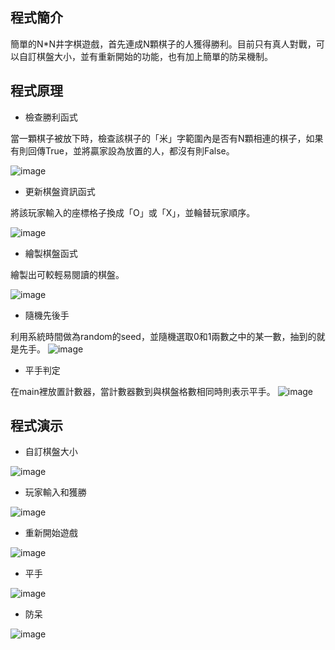 ## 程式簡介
簡單的N\*N井字棋遊戲，首先連成N顆棋子的人獲得勝利。目前只有真人對戰，可以自訂棋盤大小，並有重新開始的功能，也有加上簡單的防呆機制。

## 程式原理
- 檢查勝利函式

當一顆棋子被放下時，檢查該棋子的「米」字範圍內是否有N顆相連的棋子，如果有則回傳True，並將贏家設為放置的人，都沒有則False。

![image](https://user-images.githubusercontent.com/124888991/219394442-699d9a15-2703-4e42-a2ba-c4e737ed01c4.png)

- 更新棋盤資訊函式

將該玩家輸入的座標格子換成「O」或「X」，並輪替玩家順序。

![image](https://user-images.githubusercontent.com/124888991/219395016-78dc248d-3754-4507-9c6b-cadd10e92d39.png)

- 繪製棋盤函式

繪製出可較輕易閱讀的棋盤。

![image](https://user-images.githubusercontent.com/124888991/219395462-020bbe1c-44c8-4b4e-8496-e4c1ee75a79a.png)

- 隨機先後手

利用系統時間做為random的seed，並隨機選取0和1兩數之中的某一數，抽到的就是先手。
![image](https://user-images.githubusercontent.com/124888991/219398815-693a5292-aed5-448f-b5ee-f521e6cae441.png)

- 平手判定

在main裡放置計數器，當計數器數到與棋盤格數相同時則表示平手。
![image](https://user-images.githubusercontent.com/124888991/219402701-24be608d-e6d2-41ea-b6fd-6c2f7a6b9b8e.png)

## 程式演示
- 自訂棋盤大小

![image](https://user-images.githubusercontent.com/124888991/219397601-1e1f7b07-9dff-4f89-8309-b5dd719e6c79.png)

- 玩家輸入和獲勝

![image](https://user-images.githubusercontent.com/124888991/219399045-9a115b3a-4b69-485a-bc7e-690b918c6e24.png)

- 重新開始遊戲

![image](https://user-images.githubusercontent.com/124888991/219400200-5a497add-22a3-49b9-a431-688f742dd5d7.png)

- 平手

![image](https://user-images.githubusercontent.com/124888991/219403271-22f64b52-3592-4b75-8b4b-a04ea221100a.png)

- 防呆

![image](https://user-images.githubusercontent.com/124888991/219403818-66b5866c-7ecd-4935-8283-d7a8ab8869ed.png)
